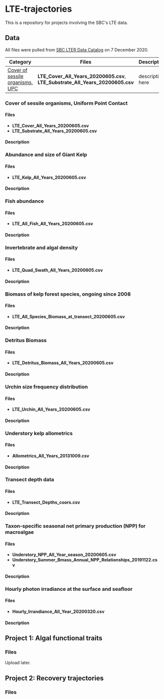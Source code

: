 # LTE-trajectories

This is a repository for projects involving the SBC's LTE data.

## Data

All files were pulled from [SBC LTER Data Catalog](https://sbclter.msi.ucsb.edu/data/catalog/) on 7 December 2020.

| Category | Files | Description | 
| -------- | ----- | ----------- | 
| [Cover of sessile organisms, UPC](https://doi.org/10.6073/pasta/9ef0a3d317f6553e1600a0e5af016e43) | **LTE_Cover_All_Years_20200605.csv**, **LTE_Substrate_All_Years_20200605.csv** | description here | 

### Cover of sessile organisms, Uniform Point Contact
#### Files
- **LTE_Cover_All_Years_20200605.csv**
- **LTE_Substrate_All_Years_20200605.csv**

#### Description

### Abundance and size of Giant Kelp
#### Files
- **LTE_Kelp_All_Years_20200605.csv**

#### Description

### Fish abundance
#### Files
- **LTE_All_Fish_All_Years_20200605.csv**

#### Description

### Invertebrate and algal density
#### Files
- **LTE_Quad_Swath_All_Years_20200605.csv**

#### Description

### Biomass of kelp forest species, ongoing since 2008
#### Files
- **LTE_All_Species_Biomass_at_transect_20200605.csv**
#### Description

### Detritus Biomass
#### Files
- **LTE_Detritus_Biomass_All_Years_20200605.csv**
#### Description

### Urchin size frequency distribution
#### Files
- **LTE_Urchin_All_Years_20200605.csv**
#### Description

### Understory kelp allometrics
#### Files
- **Allometrics_All_Years_20131009.csv**
#### Description

### Transect depth data
#### Files
- **LTE_Transect_Depths_coors.csv**
#### Description

### Taxon-specific seasonal net primary production (NPP) for macroalgae
#### Files
- **Understory_NPP_All_Year_season_20200605.csv**
- **Understory_Summer_Bmass_Annual_NPP_Relationships_20191122.csv**
#### Description

### Hourly photon irradiance at the surface and seafloor
#### Files
- **Hourly_Irrandiance_All_Year_20200320.csv**
#### Description


## Project 1: Algal functional traits

### Files

Upload later.

## Project 2: Recovery trajectories

### Files




